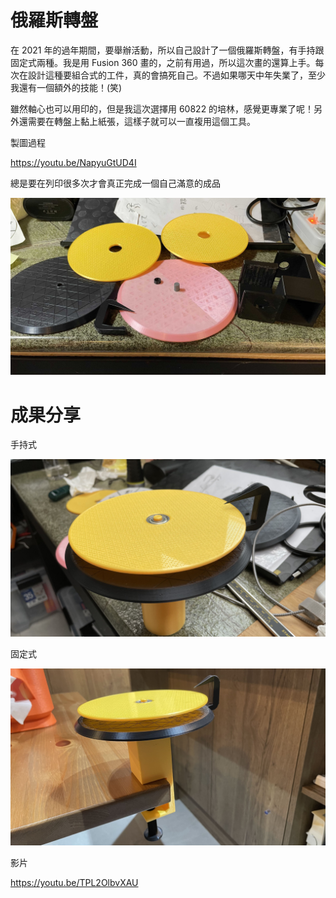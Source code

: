 # 俄羅斯轉盤

在 2021 年的過年期間，要舉辦活動，所以自己設計了一個俄羅斯轉盤，有手持跟固定式兩種。我是用 Fusion 360 畫的，之前有用過，所以這次畫的還算上手。每次在設計這種要組合式的工件，真的會搞死自己。不過如果哪天中年失業了，至少我還有一個額外的技能！(笑)

雖然軸心也可以用印的，但是我這次選擇用 60822 的培林，感覺更專業了呢！另外還需要在轉盤上黏上紙張，這樣子就可以一直複用這個工具。

製圖過程

https://youtu.be/NapyuGtUD4I

總是要在列印很多次才會真正完成一個自己滿意的成品

![](/assets/3dprinter/design/turntable/IMG_8041.jpg)

# 成果分享

手持式

![](/assets/3dprinter/design/turntable/IMG_8022.jpg)

固定式

![](/assets/3dprinter/design/turntable/IMG_8027.jpg)

影片

https://youtu.be/TPL2OlbvXAU
